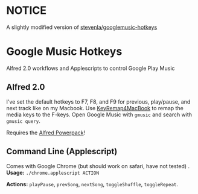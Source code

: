 # NOTICE

A slightly modified version of [stevenla/googlemusic-hotkeys](www.stevenla.com)

# Google Music Hotkeys

Alfred 2.0 workflows and Applescripts to control Google Play Music

## Alfred 2.0

I've set the default hotkeys to F7, F8, and F9 for previous, play/pause, and
next track like on my Macbook. Use [KeyRemap4MacBook][] to remap the media
keys to the F-keys. Open Google Music with `gmusic` and search with `gmusic query`.

Requires the [Alfred Powerpack][]!

## Command Line (Applescript)

Comes with Google Chrome (but should work on safari, have not tested)
.
**Usage:** `./chrome.applescript ACTION`

**Actions:** `playPause`, `prevSong`, `nextSong`, `toggleShuffle`,
`toggleRepeat`.

  [KeyRemap4MacBook]: http://pqrs.org/macosx/keyremap4macbook/
  [Alfred Powerpack]: http://www.alfredapp.com/powerpack/
  
